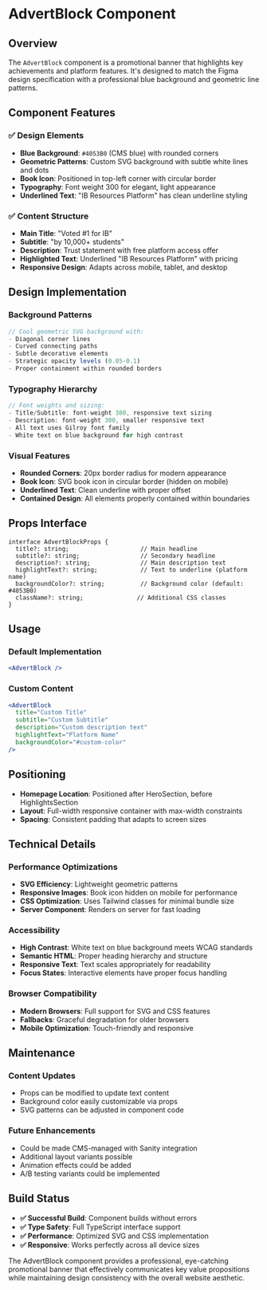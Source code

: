 # AdvertBlock Component

## Overview

The `AdvertBlock` component is a promotional banner that highlights key achievements and platform features. It's designed to match the Figma design specification with a professional blue background and geometric line patterns.

## Component Features

### **✅ Design Elements**
- **Blue Background**: `#4053B0` (CMS blue) with rounded corners
- **Geometric Patterns**: Custom SVG background with subtle white lines and dots
- **Book Icon**: Positioned in top-left corner with circular border
- **Typography**: Font weight 300 for elegant, light appearance
- **Underlined Text**: "IB Resources Platform" has clean underline styling

### **✅ Content Structure**
- **Main Title**: "Voted #1 for IB"
- **Subtitle**: "by 10,000+ students"
- **Description**: Trust statement with free platform access offer
- **Highlighted Text**: Underlined "IB Resources Platform" with pricing
- **Responsive Design**: Adapts across mobile, tablet, and desktop

## Design Implementation

### **Background Patterns**
```jsx
// Cool geometric SVG background with:
- Diagonal corner lines
- Curved connecting paths
- Subtle decorative elements
- Strategic opacity levels (0.05-0.1)
- Proper containment within rounded borders
```

### **Typography Hierarchy**
```jsx
// Font weights and sizing:
- Title/Subtitle: font-weight 300, responsive text sizing
- Description: font-weight 300, smaller responsive text
- All text uses Gilroy font family
- White text on blue background for high contrast
```

### **Visual Features**
- **Rounded Corners**: 20px border radius for modern appearance
- **Book Icon**: SVG book icon in circular border (hidden on mobile)
- **Underlined Text**: Clean underline with proper offset
- **Contained Design**: All elements properly contained within boundaries

## Props Interface

```tsx
interface AdvertBlockProps {
  title?: string;                    // Main headline
  subtitle?: string;                 // Secondary headline  
  description?: string;              // Main description text
  highlightText?: string;            // Text to underline (platform name)
  backgroundColor?: string;          // Background color (default: #4053B0)
  className?: string;               // Additional CSS classes
}
```

## Usage

### **Default Implementation**
```jsx
<AdvertBlock />
```

### **Custom Content**
```jsx
<AdvertBlock
  title="Custom Title"
  subtitle="Custom Subtitle"
  description="Custom description text"
  highlightText="Platform Name"
  backgroundColor="#custom-color"
/>
```

## Positioning

- **Homepage Location**: Positioned after HeroSection, before HighlightsSection
- **Layout**: Full-width responsive container with max-width constraints
- **Spacing**: Consistent padding that adapts to screen sizes

## Technical Details

### **Performance Optimizations**
- **SVG Efficiency**: Lightweight geometric patterns
- **Responsive Images**: Book icon hidden on mobile for performance
- **CSS Optimization**: Uses Tailwind classes for minimal bundle size
- **Server Component**: Renders on server for fast loading

### **Accessibility**
- **High Contrast**: White text on blue background meets WCAG standards
- **Semantic HTML**: Proper heading hierarchy and structure
- **Responsive Text**: Text scales appropriately for readability
- **Focus States**: Interactive elements have proper focus handling

### **Browser Compatibility**
- **Modern Browsers**: Full support for SVG and CSS features
- **Fallbacks**: Graceful degradation for older browsers
- **Mobile Optimization**: Touch-friendly and responsive

## Maintenance

### **Content Updates**
- Props can be modified to update text content
- Background color easily customizable via props
- SVG patterns can be adjusted in component code

### **Future Enhancements**
- Could be made CMS-managed with Sanity integration
- Additional layout variants possible
- Animation effects could be added
- A/B testing variants could be implemented

## Build Status

- **✅ Successful Build**: Component builds without errors
- **✅ Type Safety**: Full TypeScript interface support
- **✅ Performance**: Optimized SVG and CSS implementation
- **✅ Responsive**: Works perfectly across all device sizes

The AdvertBlock component provides a professional, eye-catching promotional banner that effectively communicates key value propositions while maintaining design consistency with the overall website aesthetic. 